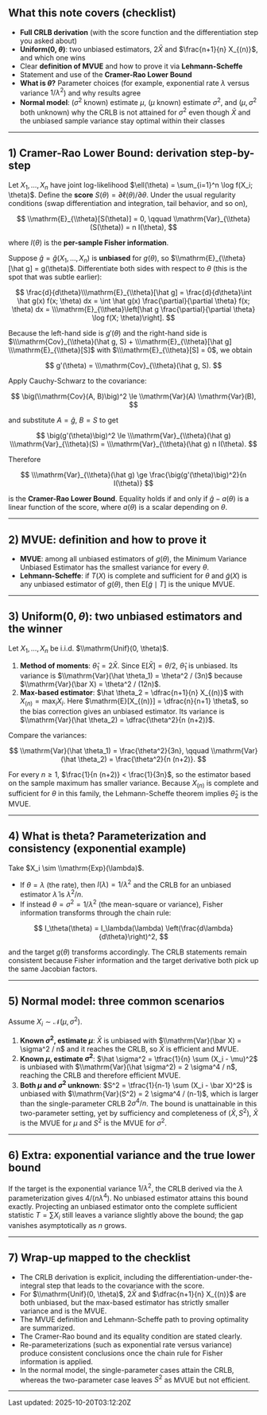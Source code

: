 ## What this note covers (checklist)

- **Full CRLB derivation** (with the score function and the differentiation step you asked about)
- **Uniform(0, $\theta$)**: two unbiased estimators, $2 \bar X$ and $\frac{n+1}{n} X_{(n)}$, and which one wins
- Clear **definition of MVUE** and how to prove it via **Lehmann-Scheffe**
- Statement and use of the **Cramer-Rao Lower Bound**
- **What is $\theta$?** Parameter choices (for example, exponential rate $\lambda$ versus variance $1/\lambda^2$) and why results agree
- **Normal model**: $(\sigma^2$ known$)$ estimate $\mu$, $(\mu$ known$)$ estimate $\sigma^2$, and $(\mu, \sigma^2$ both unknown$)$ why the CRLB is not attained for $\sigma^2$ even though $\bar X$ and the unbiased sample variance stay optimal within their classes

---

## 1) Cramer-Rao Lower Bound: derivation step-by-step

Let $X_1, \ldots, X_n$ have joint log-likelihood $\ell(\theta) = \sum_{i=1}^n \log f(X_i; \theta)$. Define the **score** $S(\theta) = \partial \ell(\theta) / \partial \theta$. Under the usual regularity conditions (swap differentiation and integration, tail behavior, and so on),

$$
\\mathrm{E}_{\\theta}[S(\theta)] = 0, \qquad \\mathrm{Var}_{\\theta}(S(\theta)) = n I(\theta),
$$

where $I(\theta)$ is the **per-sample Fisher information**.

Suppose $\hat g = \hat g(X_1, \ldots, X_n)$ is **unbiased** for $g(\theta)$, so $\\mathrm{E}_{\\theta}[\hat g] = g(\theta)$. Differentiate both sides with respect to $\theta$ (this is the spot that was subtle earlier):

$$
\frac{d}{d\theta}\\\mathrm{E}_{\\theta}[\hat g]
= \frac{d}{d\theta}\int \hat g(x) f(x; \theta) dx
= \int \hat g(x) \frac{\partial}{\partial \theta} f(x; \theta) dx
= \\\mathrm{E}_{\\theta}\left[\hat g \frac{\partial}{\partial \theta} \log f(X; \theta)\right].
$$

Because the left-hand side is $g'(\theta)$ and the right-hand side is $\\\mathrm{Cov}_{\\theta}(\hat g, S) + \\\mathrm{E}_{\\theta}[\hat g] \\\mathrm{E}_{\\theta}[S]$ with $\\\mathrm{E}_{\\theta}[S] = 0$, we obtain

$$
g'(\theta) = \\\mathrm{Cov}_{\\theta}(\hat g, S).
$$

Apply Cauchy-Schwarz to the covariance:

$$
\big(\\mathrm{Cov}(A, B)\big)^2 \le \\mathrm{Var}(A) \\mathrm{Var}(B),
$$

and substitute $A = \hat g$, $B = S$ to get

$$
\big(g'(\theta)\big)^2 \le \\\mathrm{Var}_{\\theta}(\hat g) \\\mathrm{Var}_{\\theta}(S) = \\\mathrm{Var}_{\\theta}(\hat g) n I(\theta).
$$

Therefore

$$
\\\mathrm{Var}_{\\theta}(\hat g) \ge \frac{\big(g'(\theta)\big)^2}{n I(\theta)}
$$

is the **Cramer-Rao Lower Bound**. Equality holds if and only if $\hat g - a(\theta)$ is a linear function of the score, where $a(\theta)$ is a scalar depending on $\theta$.

---

## 2) MVUE: definition and how to prove it

- **MVUE**: among all unbiased estimators of $g(\theta)$, the Minimum Variance Unbiased Estimator has the smallest variance for every $\theta$.
- **Lehmann-Scheffe**: if $T(X)$ is complete and sufficient for $\theta$ and $\tilde g(X)$ is any unbiased estimator of $g(\theta)$, then $\mathrm{E}[\tilde g \mid T]$ is the unique MVUE.

---

## 3) Uniform$(0, \theta)$: two unbiased estimators and the winner

Let $X_1, \ldots, X_n$ be i.i.d. $\\mathrm{Unif}(0, \theta)$.

1. **Method of moments**: $\hat \theta_1 = 2 \bar X$. Since $\mathrm{E}[\bar X] = \theta / 2$, $\hat \theta_1$ is unbiased. Its variance is $\\mathrm{Var}(\hat \theta_1) = \theta^2 / (3n)$ because $\\mathrm{Var}(\bar X) = \theta^2 / (12n)$.
2. **Max-based estimator**: $\hat \theta_2 = \dfrac{n+1}{n} X_{(n)}$ with $X_{(n)} = \max_i X_i$. Here $\mathrm{E}[X_{(n)}] = \dfrac{n}{n+1} \theta$, so the bias correction gives an unbiased estimator. Its variance is $\\mathrm{Var}(\hat \theta_2) = \dfrac{\theta^2}{n (n+2)}$.

Compare the variances:

$$
\\mathrm{Var}(\hat \theta_1) = \frac{\theta^2}{3n}, \qquad \\mathrm{Var}(\hat \theta_2) = \frac{\theta^2}{n (n+2)}.
$$

For every $n \ge 1$, $\frac{1}{n (n+2)} < \frac{1}{3n}$, so the estimator based on the sample maximum has smaller variance. Because $X_{(n)}$ is complete and sufficient for $\theta$ in this family, the Lehmann-Scheffe theorem implies $\hat \theta_2$ is the MVUE.

---

## 4) What is theta? Parameterization and consistency (exponential example)

Take $X_i \sim \\mathrm{Exp}(\lambda)$.

- If $\theta = \lambda$ (the rate), then $I(\lambda) = 1 / \lambda^2$ and the CRLB for an unbiased estimator $\hat \lambda$ is $\lambda^2 / n$.
- If instead $\theta = \sigma^2 = 1 / \lambda^2$ (the mean-square or variance), Fisher information transforms through the chain rule:

$$
I_\theta(\theta) = I_\lambda(\lambda) \left(\frac{d\lambda}{d\theta}\right)^2,
$$

and the target $g(\theta)$ transforms accordingly. The CRLB statements remain consistent because Fisher information and the target derivative both pick up the same Jacobian factors.

---

## 5) Normal model: three common scenarios

Assume $X_i \sim \mathcal{N}(\mu, \sigma^2)$.

1. **Known $\sigma^2$, estimate $\mu$**: $\bar X$ is unbiased with $\\mathrm{Var}(\bar X) = \sigma^2 / n$ and it reaches the CRLB, so $\bar X$ is efficient and MVUE.
2. **Known $\mu$, estimate $\sigma^2$**: $\hat \sigma^2 = \tfrac{1}{n} \sum (X_i - \mu)^2$ is unbiased with $\\mathrm{Var}(\hat \sigma^2) = 2 \sigma^4 / n$, reaching the CRLB and therefore efficient MVUE.
3. **Both $\mu$ and $\sigma^2$ unknown**: $S^2 = \tfrac{1}{n-1} \sum (X_i - \bar X)^2$ is unbiased with $\\mathrm{Var}(S^2) = 2 \sigma^4 / (n-1)$, which is larger than the single-parameter CRLB $2 \sigma^4 / n$. The bound is unattainable in this two-parameter setting, yet by sufficiency and completeness of $(\bar X, S^2)$, $\bar X$ is the MVUE for $\mu$ and $S^2$ is the MVUE for $\sigma^2$.

---

## 6) Extra: exponential variance and the true lower bound

If the target is the exponential variance $1 / \lambda^2$, the CRLB derived via the $\lambda$ parameterization gives $4 / (n \lambda^4)$. No unbiased estimator attains this bound exactly. Projecting an unbiased estimator onto the complete sufficient statistic $T = \sum X_i$ still leaves a variance slightly above the bound; the gap vanishes asymptotically as $n$ grows.

---

## 7) Wrap-up mapped to the checklist

- The CRLB derivation is explicit, including the differentiation-under-the-integral step that leads to the covariance with the score.
- For $\\mathrm{Unif}(0, \theta)$, $2 \bar X$ and $\dfrac{n+1}{n} X_{(n)}$ are both unbiased, but the max-based estimator has strictly smaller variance and is the MVUE.
- The MVUE definition and Lehmann-Scheffe path to proving optimality are summarized.
- The Cramer-Rao bound and its equality condition are stated clearly.
- Re-parameterizations (such as exponential rate versus variance) produce consistent conclusions once the chain rule for Fisher information is applied.
- In the normal model, the single-parameter cases attain the CRLB, whereas the two-parameter case leaves $S^2$ as MVUE but not efficient.

---

Last updated: 2025-10-20T03:12:20Z




